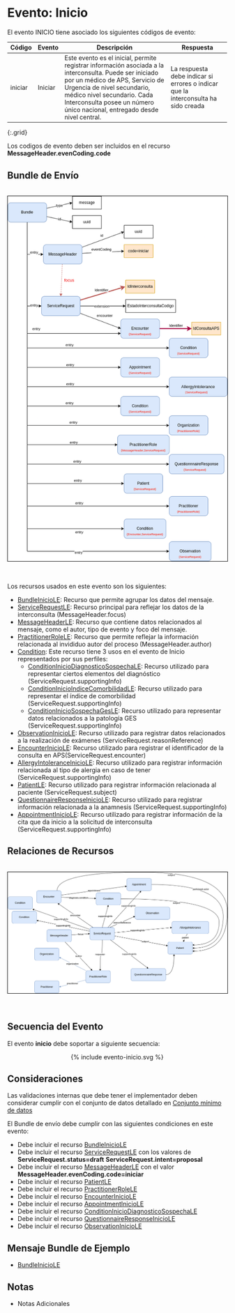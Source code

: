 # Evento: Inicio

El evento INICIO tiene asociado los siguientes códigos de evento: 


| Código | Evento| Descripción | Respuesta |
|--------|----|-----|---|
| iniciar | Iniciar | Este evento es el inicial, permite registrar información asociada a la interconsulta. Puede ser iniciado por un médico de APS, Servicio de Urgencia de nivel secundario, médico nivel secundario. Cada Interconsulta posee un número único nacional, entregado desde nivel central. | La respuesta debe indicar si errores o indicar que la interconsulta ha sido creada |
{:.grid}

Los codigos de evento deben ser incluidos en el recurso **MessageHeader.evenCoding.code**



## Bundle de Envío

<br>
<div align="center" >
  <img  style="border: 1px solid; color: black;" src="inicio-evento.png"> 
  <p></p>
</div>
<br>

Los recursos usados en este evento son los siguientes:

* [BundleInicioLE](StructureDefinition-BundleInicioLE.html): Recurso que permite agrupar los datos del mensaje.
* [ServiceRequestLE](StructureDefinition-ServiceRequestLE.html): Recurso principal para reflejar los datos de la interconsulta (MessageHeader.focus)
* [MessageHeaderLE](StructureDefinition-MessageHeaderLE.html): Recurso que contiene datos relacionados al mensaje, como el autor, tipo de evento y foco del mensaje.
* [PractitionerRoleLE](StructureDefinition-PractitionerRoleLE.html): Recurso que permite reflejar la información relacionada al invididuo autor del proceso (MessageHeader.author)
* [Condition](https://www.hl7.org/FHIR/condition.html): Este recurso tiene 3 usos en el evento de Inicio representados por sus perfiles:
  * [ConditionInicioDiagnosticoSospechaLE](StructureDefinition-ConditionInicioDiagnosticoSospechaLE.html): Recurso utilizado para representar ciertos elementos del diagnóstico (ServiceRequest.supportingInfo)
  * [ConditionInicioIndiceComorbilidadLE](StructureDefinition-ConditionInicioIndiceComorbilidadLE.html): Recurso utilizado para representar el índice de comorbilidad (ServiceRequest.supportingInfo)
  * [ConditionInicioSospechaGesLE](StructureDefinition-ConditionInicioSospechaGesLE.html): Recurso utilizado para representar datos relacionados a la patología GES (ServiceRequest.supportingInfo)
* [ObservationInicioLE](StructureDefinition-ObservationInicioLE.html): Recurso utilizado para registrar datos relacionados a la realización de exámenes (ServiceRequest.reasonReference)
* [EncounterInicioLE](StructureDefinition-EncounterInicioLE.html): Recurso utilizado para registrar el identificador de la consulta en APS(ServiceRequest.encounter)
* [AllergyIntoleranceInicioLE](StructureDefinition-AllergyIntoleranceInicioLE.html): Recurso utilizado para registrar información relacionada al tipo de alergia en caso de tener (ServiceRequest.supportingInfo)
* [PatientLE](StructureDefinition-PatientLE.html): Recurso utilizado para registrar información relacionada al paciente (ServiceRequest.subject)
* [QuestionnaireResponseInicioLE](StructureDefinition-QuestionnaireResponseInicioLE.html): Recurso utilizado para registrar información relacionada a la anamnesis (ServiceRequest.supportingInfo)
* [AppointmentInicioLE](StructureDefinition-AppointmentInicioLE.html): Recurso utilizado para registrar información de la cita que da inicio a la solicitud de interconsulta (ServiceRequest.supportingInfo)

## Relaciones de Recursos

<br>
<div align="center" >
  <img  style="border: 1px solid; color: black;" src="inicio-recursos.png"> 
  <p></p>
</div>
<br>

## Secuencia del Evento

El evento **inicio** debe soportar a siguiente secuencia:
<div align="center" >
{% include evento-inicio.svg %}
</div>


## Consideraciones

Las validaciones internas que debe tener el implementador deben considerar cumplir con el conjunto de datos detallado en [Conjunto mínimo de datos](https://docs.google.com/spreadsheets/d/1FfW2gQvTMJbNpr2mH2DFpsftkMEPr5CW2ed9MkryuH4/edit#gid=0&range=A2)

El Bundle de envío debe cumplir con las siguientes condiciones en este evento:

* Debe incluir el recurso [BundleInicioLE](StructureDefinition-BundleInicioLE.html)
* Debe incluir el recurso [ServiceRequestLE](StructureDefinition-ServiceRequestLE.html) con los valores de **ServiceRequest.status=draft** **ServiceRequest.intent=proposal** 
* Debe incluir el recurso [MessageHeaderLE](StructureDefinition-MessageHeaderLE.html) con el valor **MessageHeader.evenCoding.code=iniciar** 
* Debe incluir el recurso [PatientLE](StructureDefinition-PatientLE.html)
* Debe incluir el recurso [PractitionerRoleLE](StructureDefinition-PractitionerRoleLE.html)
* Debe incluir el recurso [EncounterInicioLE](StructureDefinition-EncounterInicioLE.html)
* Debe incluir el recurso [AppointmentInicioLE](StructureDefinition-AppointmentInicioLE.html)
* Debe incluir el recurso [ConditionInicioDiagnosticoSospechaLE](StructureDefinition-ConditionInicioDiagnosticoSospechaLE.html)
* Debe incluir el recurso [QuestionnaireResponseInicioLE](StructureDefinition-QuestionnaireResponseInicioLE.html)
* Debe incluir el recurso [ObservationInicioLE](StructureDefinition-ObservationInicioLE.html)


## Mensaje Bundle de Ejemplo

* [BundleInicioLE](Bundle-EjemploBundleInicio.html)

## Notas

* Notas Adicionales






